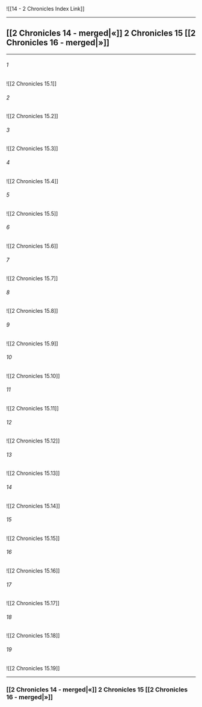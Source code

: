 ![[14 - 2 Chronicles Index Link]]

---
##  [[2 Chronicles 14 - merged|«]] 2 Chronicles 15 [[2 Chronicles 16 - merged|»]]

---

###### 1
![[2 Chronicles 15.1]] 

###### 2
![[2 Chronicles 15.2]] 

###### 3
![[2 Chronicles 15.3]] 

###### 4
![[2 Chronicles 15.4]]

###### 5 
![[2 Chronicles 15.5]] 

###### 6
![[2 Chronicles 15.6]] 

###### 7
![[2 Chronicles 15.7]] 

###### 8
![[2 Chronicles 15.8]] 

###### 9
![[2 Chronicles 15.9]] 

###### 10
![[2 Chronicles 15.10]] 

###### 11
![[2 Chronicles 15.11]] 

###### 12
![[2 Chronicles 15.12]]

###### 13
![[2 Chronicles 15.13]] 

###### 14
![[2 Chronicles 15.14]] 

###### 15
![[2 Chronicles 15.15]]

###### 16
![[2 Chronicles 15.16]] 

###### 17
![[2 Chronicles 15.17]]

###### 18
![[2 Chronicles 15.18]] 

###### 19
![[2 Chronicles 15.19]] 


---
###  [[2 Chronicles 14 - merged|«]] 2 Chronicles 15 [[2 Chronicles 16 - merged|»]]